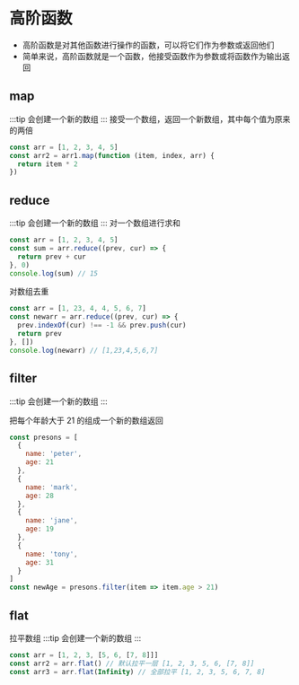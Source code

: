 # 高阶函数

- 高阶函数是对其他函数进行操作的函数，可以将它们作为参数或返回他们
- 简单来说，高阶函数就是一个函数，他接受函数作为参数或将函数作为输出返回

## map

:::tip
会创建一个新的数组
:::
接受一个数组，返回一个新数组，其中每个值为原来的两倍

```js
const arr = [1, 2, 3, 4, 5]
const arr2 = arr1.map(function (item, index, arr) {
  return item * 2
})
```

## reduce

:::tip
会创建一个新的数组
:::
对一个数组进行求和

```js
const arr = [1, 2, 3, 4, 5]
const sum = arr.reduce((prev, cur) => {
  return prev + cur
}, 0)
console.log(sum) // 15
```

对数组去重

```js
const arr = [1, 23, 4, 4, 5, 6, 7]
const newarr = arr.reduce((prev, cur) => {
  prev.indexOf(cur) !== -1 && prev.push(cur)
  return prev
}, [])
console.log(newarr) // [1,23,4,5,6,7]
```

## filter

:::tip
会创建一个新的数组
:::

把每个年龄大于 21 的组成一个新的数组返回

```js
const presons = [
  {
    name: 'peter',
    age: 21
  },
  {
    name: 'mark',
    age: 28
  },
  {
    name: 'jane',
    age: 19
  },
  {
    name: 'tony',
    age: 31
  }
]
const newAge = presons.filter(item => item.age > 21)
```

## flat

拉平数组
:::tip
会创建一个新的数组
:::

```js
const arr = [1, 2, 3, [5, 6, [7, 8]]]
const arr2 = arr.flat() // 默认拉平一层 [1, 2, 3, 5, 6, [7, 8]]
const arr3 = arr.flat(Infinity) // 全部拉平 [1, 2, 3, 5, 6, 7, 8]
```